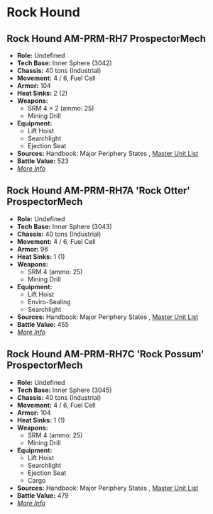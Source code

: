 # Rock Hound 

## Rock Hound AM-PRM-RH7 ProspectorMech 

- **Role:** Undefined 
- **Tech Base:** Inner Sphere (3042) 
- **Chassis:** 40 tons (Industrial) 
- **Movement:** 4 / 6, Fuel Cell 
- **Armor:** 104 
- **Heat Sinks:** 2 (2) 
- **Weapons:** 
  - SRM 4 × 2 (ammo: 25) 
  - Mining Drill 
- **Equipment:** 
  - Lift Hoist 
  - Searchlight 
  - Ejection Seat 
- **Sources:** Handbook: Major Periphery States , [Master Unit List](http://masterunitlist.info/Unit/Details/4926) 
- **Battle Value:** 523 
- [*More Info*](rock_hound/rock_hound_am-prm-rh7_prospectormech.md) 

## Rock Hound AM-PRM-RH7A 'Rock Otter' ProspectorMech 

- **Role:** Undefined 
- **Tech Base:** Inner Sphere (3043) 
- **Chassis:** 40 tons (Industrial) 
- **Movement:** 4 / 6, Fuel Cell 
- **Armor:** 96 
- **Heat Sinks:** 1 (1) 
- **Weapons:** 
  - SRM 4 (ammo: 25) 
  - Mining Drill 
- **Equipment:** 
  - Lift Hoist 
  - Enviro-Sealing 
  - Searchlight 
- **Sources:** Handbook: Major Periphery States , [Master Unit List](http://masterunitlist.info/Unit/Details/4927) 
- **Battle Value:** 455 
- [*More Info*](rock_hound/rock_hound_am-prm-rh7a_rock_otter_prospectormech.md) 

## Rock Hound AM-PRM-RH7C 'Rock Possum' ProspectorMech 

- **Role:** Undefined 
- **Tech Base:** Inner Sphere (3045) 
- **Chassis:** 40 tons (Industrial) 
- **Movement:** 4 / 6, Fuel Cell 
- **Armor:** 104 
- **Heat Sinks:** 1 (1) 
- **Weapons:** 
  - SRM 4 (ammo: 25) 
  - Mining Drill 
- **Equipment:** 
  - Lift Hoist 
  - Searchlight 
  - Ejection Seat 
  - Cargo 
- **Sources:** Handbook: Major Periphery States , [Master Unit List](http://masterunitlist.info/Unit/Details/4928) 
- **Battle Value:** 479 
- [*More Info*](rock_hound/rock_hound_am-prm-rh7c_rock_possum_prospectormech.md) 

